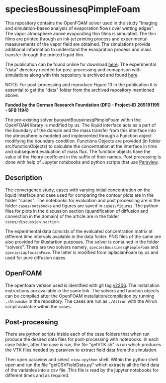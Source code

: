 # speciesBoussinesqPimpleFoam
This repository contains the OpenFOAM solver used in the study "Imaging and simulation-based analysis of
evaporation flows over wetting edges". The vapor atmosphere above evaporating thin films is simulated. 
The thin films are printed through an ink-jet printing process and experimental measurements of 
the vapor field are obtained. The simulations provide additional information to understand the evaopration process
and mass transfer through the printed liquid film. 

The publication can be found online for download [here](https://www.sciencedirect.com/science/article/pii/S0017931024005623). 
The experimental "data" directory needed for post-processing and comaprison with simulations along with this repository is archived 
and found [here](https://tudatalib.ulb.tu-darmstadt.de/handle/tudatalib/4122.2). 

NOTE: For post-processing and reproduce Figure 13 in the publication it is essential to get the "data" folder from the archived
repository mentioned above. 

**Funded by the German Research Foundation (DFG - Project-ID 265191195 - SFB 1194)** 

The pre-existing solver buoyantBoussinesqPimpleFoam within the OpenFOAM library is modified by us. 
The liquid interface acts as a part of the boundary of the domain and the mass transfer 
from this interface into the atmosphere is modeled and implemented through a Function object modifying 
the boundary condition. Functions Objects are provided (in folder src/functionObjects) to calculate the concentration 
at the interface  in time and subsequent evaluation of mass flux. The function objects have the value of the Henry coeffcient
in the suffix of their names. Post processing  is done with help of Jupyter notebooks 
and python scripts that use [Paraview](https://www.paraview.org/download/).  

## Description
The convergence study, cases with varying initial concentration on the liquid interface and case used for 
comparing the contour plots are in the folder "cases". The notebooks for evaluation and post processing are
in the folder `cases/notebooks` and figures are saved in `cases/figures`. The python files for plots in the 
discussion section (quantification of diffusion and convection in the domain) of the article are in the folder 
`cases/discussion_section`. 

The experimental data consists of the evaluated concentration matrix at different time intervals available in
the data folder. PNG files of the same are also provided for illustartion purposes. 
The solver is contained in the folder "solvers". There are two solvers namely, `speciesBoussinesqPimpleFoam` and 
`speciesLaplacianFoam`. The latter is modified from laplacianFoam by us and used for pure diffusion cases.

## OpenFOAM 

The openfoam version used is identified with git tag [v2206](https://develop.openfoam.com/Development/openfoam/-/tree/OpenFOAM-v2206?ref_type=tags).
The installation instructions are available in the same link. 
The solvers and function objects can be compiled after the OpenFOAM installation/compilation by running `./Allwmake` in the repository. 
The cases are run as `./Allrun` with the Allrun script available within the cases. 

## Post-processing

There are python scripts inside each of the case folders that when run produce the desired data files for post-processing
with notebooks. In each case folder, after the case is run, the file "getVTK.sh" is run which produces the VTK files
needed by paraview to extract field data from the simulation. 

Then open paraview and select `view->python` shell. Within the python shell open and run the file "getCSVFieldData.py" which extracts all the field data of the variables into a csv file. This file is read by the jupyter notebooks for different times and as required. 






























